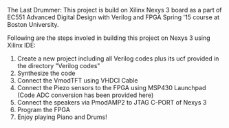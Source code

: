 The Last Drummer:
This project is build on Xilinx Nexys 3 board as a part of EC551 Advanced Digital Design with Verilog and FPGA Spring '15 course at Boston University.

Following are the steps involed in building this project on Nexys 3 using Xilinx IDE:
1. Create a new project including all Verilog codes plus its ucf provided in the directory "Verilog codes"
2. Synthesize the code
3. Connect the VmodTFT using VHDCI Cable
4. Connect the Piezo sensors to the FPGA using MSP430 Launchpad (Code ADC conversion has been provided here)
5. Connect the speakers via PmodAMP2 to JTAG C-PORT of Nexys 3
6. Program the FPGA
7. Enjoy playing Piano and Drums!


